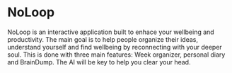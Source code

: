 # NoLoop
NoLoop is an interactive application built to enhace your wellbeing and productivity. The main goal is to help people organize their ideas, understand yourself and find wellbeing by reconnecting with your deeper soul. This is done with three main features: Week organizer, personal diary and BrainDump. The AI will be key to help you clear your head.
